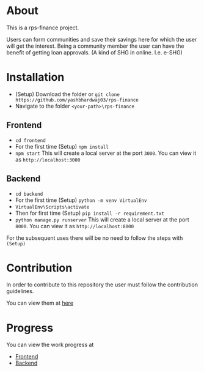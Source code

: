 # About
This is a rps-finance project.

Users can form communities and save their savings here for which the user will get the interest.
Being a community member the user can have the benefit of getting loan approvals.
(A kind of SHG in online. I.e. e-SHG)

# Installation
 - (Setup) Download the folder or `git clone https://github.com/yashbhardwaj03/rps-finance`
 - Navigate to the folder `<your-path>\rps-finance`
## Frontend
 - `cd frontend`
 - For the first time (Setup) `npm install`
 - `npm start`
 This will create a local server at the port `3000`. You can view it as `http://localhost:3000`
## Backend
 - `cd backend`
 - For the first time (Setup) `python -m venv VirtualEnv`
 - `VirtualEnv\Scripts\activate`
 - Then for first time (Setup) `pip install -r requirement.txt`
 - `python manage.py runserver`
 This will create a local server at the port `8000`. You can view it as `http://localhost:8000`

 For the subsequent uses there will be no need to follow the steps with `(Setup)`

# Contribution
In order to contribute to this repository the user must follow the contribution guidelines.

You can view them at [here](https://github.com/yashbhardwaj03/rps-finance/blob/main/docs/contribution_guidelines.md)

# Progress
You can view the work progress at
 - [Frontend](https://github.com/yashbhardwaj03/rps-finance/blob/main/docs/frontend/work_progress.md)
 - [Backend](https://github.com/yashbhardwaj03/rps-finance/blob/main/docs/backend/work_progress.md)